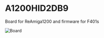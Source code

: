 # A1200HID2DB9
Board for ReAmiga1200 and firmware for F401s

![Board](https://user-images.githubusercontent.com/5903872/208322493-e3c074d5-beb5-4e16-be5c-ecb684bc1d2f.png)
